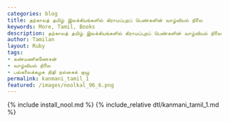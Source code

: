 ```yaml
---  
categories: blog  
title: தற்காலத் தமிழ் இலக்கியங்களில் கிராமப்புறப் பெண்களின் வாழ்வியல் நிலை
keywords: More, Tamil, Books  
description: தற்காலத் தமிழ் இலக்கியங்களில் கிராமப்புறப் பெண்களின் வாழ்வியல் நிலை
author: Tamilan  
layout: Ruby  
tags:     
- கண்மணிகணேசன்
- வாழ்வியல் நிலை
- பல்கலைக்கழக நிதி நல்கைக் குழு
permalink: kanmani_tamil_1  
featured: /images/noolkal_96_6.png  
---  
```

{% include install_nool.md %} 
{% include_relative dtl/kanmani_tamil_1.md %} 
